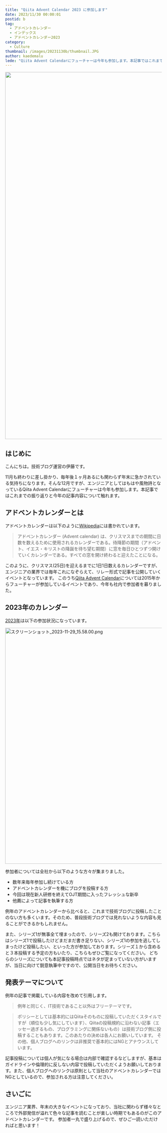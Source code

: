 ```yaml
---
title: "Qiita Advent Calendar 2023 に参加します"
date: 2023/11/30 00:00:01
postid: b
tag:
  - アドベントカレンダー
  - インデックス
  - アドベントカレンダー2023
category:
  - Culture
thumbnail: /images/20231130b/thumbnail.JPG
author: kaedemalu
lede: "Qiita Advent Calendarにフューチャーは今年も参加します。本記事ではこれまでの振り返りと今年の記事内容について触れます。"
---
```

<img src="/images/20231130b/IMG_0698.JPG" alt="" width="1181" height="1181" loading="lazy">


## はじめに
こんにちは。技術ブログ運営の伊藤です。

11月も終わりに差し掛かり、毎年後１ヶ月あるにも関わらず年末に急かされている気持ちになります。そんな12月ですが、エンジニアとしてはもはや風物詩となっているQiita Advent Calendarにフューチャーは今年も参加します。本記事ではこれまでの振り返りと今年の記事内容について触れます。

## アドベントカレンダーとは
アドベントカレンダーは以下のように[Wikipedia](https://ja.wikipedia.org/wiki/%E3%82%A2%E3%83%89%E3%83%99%E3%83%B3%E3%83%88%E3%82%AB%E3%83%AC%E3%83%B3%E3%83%80%E3%83%BC)には書かれています。

> アドベントカレンダー (Advent calendar) は、クリスマスまでの期間に日数を数えるために使用されるカレンダーである。待降節の期間（アドベント、イエス・キリストの降誕を待ち望む期間）に窓を毎日ひとつずつ開けていくカレンダーである。すべての窓を開け終わると迎えたことになる。

このように、クリスマス(25日)を迎えるまでに1日1日数えるカレンダーですが、エンジニアの業界では毎年これになぞらえて、リレー形式で記事を公開していくイベントとなっています。
このうち[Qiita Advent Calendar](https://qiita.com/advent-calendar/2023)については2015年からフューチャーが参加しているイベントであり、今年も社内で参加者を募りました。

## 2023年のカレンダー

[2023年](https://qiita.com/advent-calendar/2023)は以下の参加状況になっています。

<img src="/images/20231130b/スクリーンショット_2023-11-29_15.58.00.png" alt="スクリーンショット_2023-11-29_15.58.00.png" width="1071" height="759" loading="lazy">

参加者については全社から以下のような方々が集まりました。

- 数年来毎年参加し続けている方
- アドベントカレンダーを機にブログを投稿する方
- 今回は現在新人研修を終えてOJT期間に入ったフレッシュな新卒
- 他薦によって記事を執筆する方

例年のアドベントカレンダーから比べると、これまで技術ブログに投稿したことのない方も多くいます。そのため、普段技術ブログでは見れないような内容も見ることができるかもしれません。

また、シリーズ1が無事全て埋まったので、シリーズ2も開けております。こちらはシリーズ1で投稿したけどまだまだ書き足りない、シリーズ1の参加を逃してしまったけど投稿したい、といった方が参加しております。シリーズ１から含めると３本投稿する予定の方もいたり、こちらもぜひご覧になってください。
どちらのシリーズについても本記事投稿時点ではネタが定まっていない方がいますが、当日に向けて鋭意執筆中ですので、公開当日をお待ちください。

## 発表テーマについて
例年の記事で掲載している内容を改めて引用します。

> 例年と同じく、IT技術であること以外はフリーテーマです。

> ポリシーとしては基本的にはQiitaそのものに投稿していただくスタイルですが（順位も少し気にしています）、Qiitaの投稿規約に沿わない記事（エッセー過ぎるもの、プログラミングに関係ないもの）は技術ブログ側に投稿することもあります。このあたりの決めは各人にお願いしています。
その他、個人ブログへのリンクは非推奨で基本的にはNGとアナウンスしています。

記事投稿については個人が気になる場合は内部で確認するなどしますが、基本はガイドラインや倫理的に反しない内容で投稿していただくようお願いしております。また、個人ブログへのリンクは原則として当社のアドベントカレンダーではNGとしているので、参加される方は注意してください。

## さいごに
エンジニア業界、年末の大きなイベントになっており、当社に関わらず様々なところで外部発信が溢れて色々な記事を読むことが楽しい時期でもあるのがこのアドベントカレンダーです。
参加者一丸で盛り上げるので、ぜひご一読いただければと思います！

